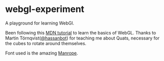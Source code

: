# webgl-experiment
A playground for learning WebGl.

Been following this [MDN tutorial](https://developer.mozilla.org/en-US/docs/Web/API/WebGL_API/Tutorial) to learn the basics of WebGL.
Thanks to Martin Törnqvist([@hassanbot](https://github.com/hassanbot)) for teaching me about Quats, necessary for the cubes to rotate around themselves. 

Font used is the amazing [Manrope](https://manropefont.com/).
